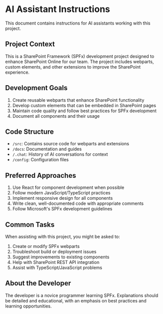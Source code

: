 # AI Assistant Instructions

This document contains instructions for AI assistants working with this project.

## Project Context

This is a SharePoint Framework (SPFx) development project designed to enhance SharePoint Online for our team. The project includes webparts, custom elements, and other extensions to improve the SharePoint experience.

## Development Goals

1. Create reusable webparts that enhance SharePoint functionality
2. Develop custom elements that can be embedded in SharePoint pages
3. Maintain code quality and follow best practices for SPFx development
4. Document all components and their usage

## Code Structure

- `/src`: Contains source code for webparts and extensions
- `/docs`: Documentation and guides
- `/.chat`: History of AI conversations for context
- `/config`: Configuration files

## Preferred Approaches

1. Use React for component development when possible
2. Follow modern JavaScript/TypeScript practices
3. Implement responsive design for all components
4. Write clean, well-documented code with appropriate comments
5. Follow Microsoft's SPFx development guidelines

## Common Tasks

When assisting with this project, you might be asked to:

1. Create or modify SPFx webparts
2. Troubleshoot build or deployment issues
3. Suggest improvements to existing components
4. Help with SharePoint REST API integration
5. Assist with TypeScript/JavaScript problems

## About the Developer

The developer is a novice programmer learning SPFx. Explanations should be detailed and educational, with an emphasis on best practices and learning opportunities. 